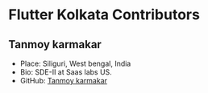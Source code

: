 # Flutter Kolkata Contributors

## Tanmoy karmakar

- Place: Siliguri, West bengal, India
- Bio: SDE-II at Saas labs US.
- GitHub: [Tanmoy karmakar](https://github.com/tanmoy27112000)
